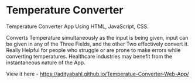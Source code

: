 # Temperature Converter

Temperature Converter App Using HTML, JavaScript, CSS.

Converts Temperature simultaneously as the input is being given, input can be given in any of the Three Fields, and the other Two effectively convert it.
Really Helpful for people who struggle or are prone to make errors while converting temperatures.
Healthcare industries may benefit from the instantaneous nature of the App.

View it here - https://adityabahl.github.io/Temperatue-Converter-Web-App/

